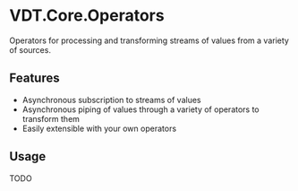 ﻿# VDT.Core.Operators

Operators for processing and transforming streams of values from a variety of sources.

## Features

- Asynchronous subscription to streams of values
- Asynchronous piping of values through a variety of operators to transform them
- Easily extensible with your own operators

## Usage

TODO
